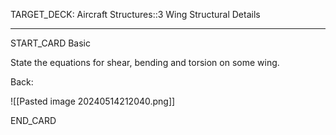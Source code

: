 TARGET_DECK: Aircraft Structures::3 Wing Structural Details

---

START_CARD
Basic

State the equations for shear, bending and torsion on some wing.

Back: 

![[Pasted image 20240514212040.png]]

END_CARD

